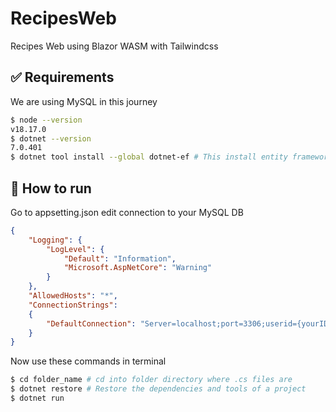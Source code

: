 # RecipesWeb
Recipes Web using Blazor WASM with Tailwindcss

## :white_check_mark: Requirements
We are using MySQL in this journey
```bash
$ node --version
v18.17.0
$ dotnet --version
7.0.401
$ dotnet tool install --global dotnet-ef # This install entity framework globally
```

## :checkered_flag: How to run ##
Go to appsetting.json edit connection to your MySQL DB
```json
{  
    "Logging": {    
        "LogLevel": {      
            "Default": "Information",      
            "Microsoft.AspNetCore": "Warning"    
        }  
    },
    "AllowedHosts": "*",    
    "ConnectionStrings":    
    {        
        "DefaultConnection": "Server=localhost;port=3306;userid={yourID};password={yourPass};database={DBName};"    
    }
}
```
Now use these commands in terminal
```bash
$ cd folder_name # cd into folder directory where .cs files are
$ dotnet restore # Restore the dependencies and tools of a project
$ dotnet run
```